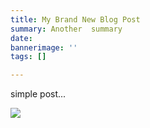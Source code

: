 ```yaml
---
title: My Brand New Blog Post
summary: Another  summary
date: 
bannerimage: ''
tags: []

---
```

simple post...

![](/upload/github.svg)